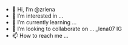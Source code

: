 - 👋 Hi, I’m @zrlena
- 👀 I’m interested in ...
- 🌱 I’m currently learning ...
- 💞️ I’m looking to collaborate on ...
  _lena07 IG
- 📫 How to reach me ...


<!---
zrlena/zrlena is a https://instagram.com/_lena07?igshid=MzRlODBiNWFlZA== because its `README.md` (this file) appears on your GitHub profile.
You can click the Preview link to take a look at your changes.
--->
